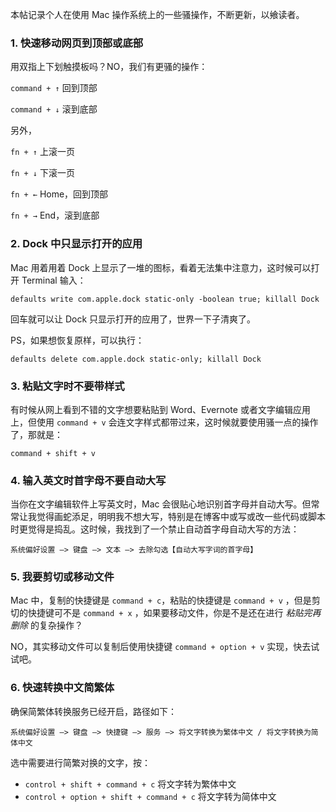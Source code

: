 本帖记录个人在使用 Mac 操作系统上的一些骚操作，不断更新，以飨读者。

### 1. 快速移动网页到顶部或底部

用双指上下划触摸板吗？NO，我们有更骚的操作：

`command + ↑` 回到顶部

`command + ↓` 滚到底部

另外，

`fn + ↑` 上滚一页

`fn + ↓` 下滚一页

`fn + ←` Home，回到顶部

`fn + →` End，滚到底部

### 2. Dock 中只显示打开的应用

Mac 用着用着 Dock 上显示了一堆的图标，看着无法集中注意力，这时候可以打开 Terminal 输入：

```shell
defaults write com.apple.dock static-only -boolean true; killall Dock
```

回车就可以让 Dock 只显示打开的应用了，世界一下子清爽了。

PS，如果想恢复原样，可以执行：

```shell
defaults delete com.apple.dock static-only; killall Dock
```

### 3. 粘贴文字时不要带样式

有时候从网上看到不错的文字想要粘贴到 Word、Evernote 或者文字编辑应用上，但使用 `command + v`  会连文字样式都带过来，这时候就要使用骚一点的操作了，那就是：

```
command + shift + v
```

### 4. 输入英文时首字母不要自动大写

当你在文字编辑软件上写英文时，Mac 会很贴心地识别首字母并自动大写。但常常让我觉得画蛇添足，明明我不想大写，特别是在博客中或写或改一些代码或脚本时更觉得是捣乱。这时候，我找到了一个禁止自动首字母自动大写的方法：

```
系统偏好设置 —> 键盘 —> 文本 —> 去除勾选【自动大写字词的首字母】
```

### 5. 我要剪切或移动文件

Mac 中，复制的快捷键是 `command + c`，粘贴的快捷键是 `command + v` ，但是剪切的快捷键可不是 `command + x` ，如果要移动文件，你是不是还在进行 *粘贴完再删除* 的复杂操作？

NO，其实移动文件可以复制后使用快捷键 `command + option + v` 实现，快去试试吧。

### 6. 快速转换中文简繁体

确保简繁体转换服务已经开启，路径如下：

```
系统偏好设置 —> 键盘 —> 快捷键 —> 服务 —> 将文字转换为繁体中文 / 将文字转换为简体中文
```

选中需要进行简繁对换的文字，按：

- `control + shift + command + c` 将文字转为繁体中文
- `control + option + shift + command + c`  将文字转为简体中文